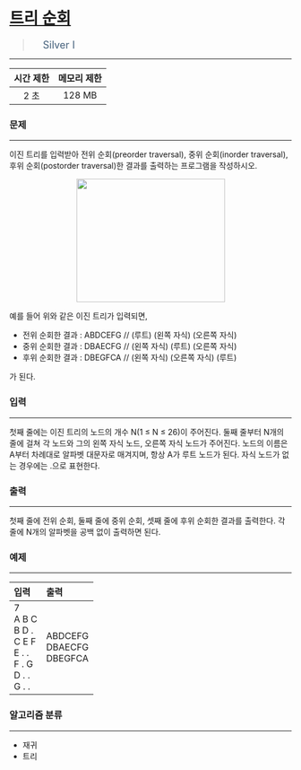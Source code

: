 # [트리 순회](https://www.acmicpc.net/problem/1991)

> <img src="https://d2gd6pc034wcta.cloudfront.net/tier/10.svg" width="16" heigth="21" style = "vertical-align: middle;"/>&nbsp;<span style="font-size: 18px; color: #435f7a;">Silver I</span>

***

<div align="center">

|시간 제한|메모리 제한|
|:---:|:---:|
|2 초 |128 MB|

</div>

### 문제

***

이진 트리를 입력받아 전위 순회(preorder traversal), 중위 순회(inorder traversal), 후위 순회(postorder traversal)한 결과를 출력하는 프로그램을 작성하시오.

<div align="center"><img alt="" src="https://www.acmicpc.net/JudgeOnline/upload/201007/trtr.png" style="height:220px; width:265px"/></div>

예를 들어 위와 같은 이진 트리가 입력되면,

* 전위 순회한 결과 : ABDCEFG // (루트) (왼쪽 자식) (오른쪽 자식)
* 중위 순회한 결과 : DBAECFG // (왼쪽 자식) (루트) (오른쪽 자식)
* 후위 순회한 결과 : DBEGFCA // (왼쪽 자식) (오른쪽 자식) (루트)

가 된다.

### 입력

***

첫째 줄에는 이진 트리의 노드의 개수 N(1 ≤ N ≤ 26)이 주어진다. 둘째 줄부터 N개의 줄에 걸쳐 각 노드와 그의 왼쪽 자식 노드, 오른쪽 자식 노드가 주어진다. 노드의 이름은 A부터 차례대로 알파벳 대문자로 매겨지며, 항상 A가 루트 노드가 된다. 자식 노드가 없는 경우에는 .으로 표현한다.

### 출력

***

첫째 줄에 전위 순회, 둘째 줄에 중위 순회, 셋째 줄에 후위 순회한 결과를 출력한다. 각 줄에 N개의 알파벳을 공백 없이 출력하면 된다.

### 예제

***

|입력|출력|
|:---|:---|
|7<br/>A B C<br/>B D .<br/>C E F<br/>E . .<br/>F . G<br/>D . .<br/>G . .|ABDCEFG<br/>DBAECFG<br/>DBEGFCA|

### 알고리즘 분류

***

* 재귀
* 트리

